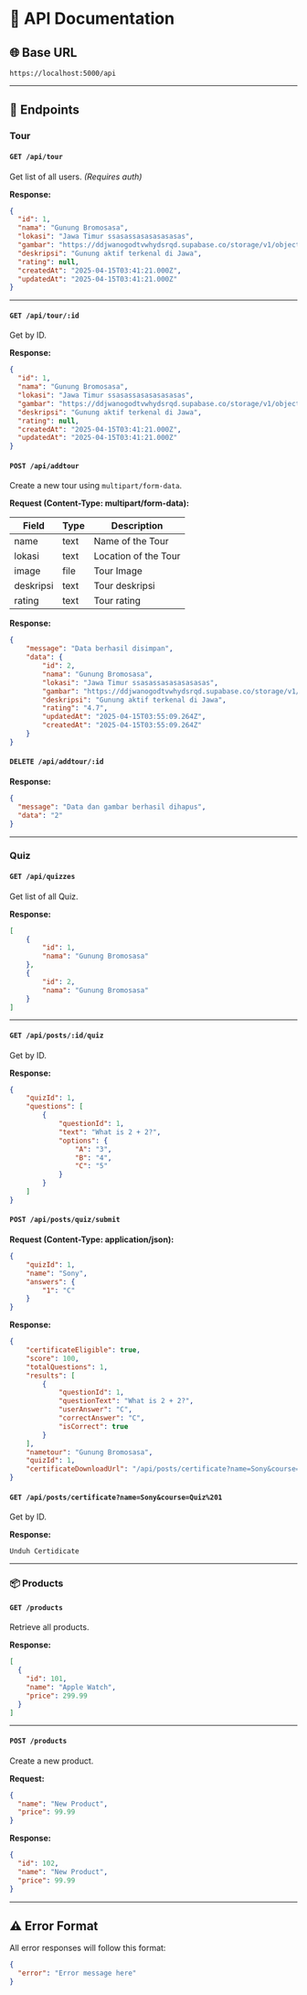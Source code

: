 # 📘 API Documentation

## 🌐 Base URL

```
https://localhost:5000/api
```

---

## 📄 Endpoints

### Tour

#### `GET /api/tour`

Get list of all users. *(Requires auth)*

**Response:**

```json
{
  "id": 1,
  "nama": "Gunung Bromosasa",
  "lokasi": "Jawa Timur ssasassasasasasasas",
  "gambar": "https://ddjwanogodtvwhydsrqd.supabase.co/storage/v1/object/public/bucketwisata/wisata/20bssc81aa-bbd7-4101-bb17-e522f0b1c0ba.png",
  "deskripsi": "Gunung aktif terkenal di Jawa",
  "rating": null,
  "createdAt": "2025-04-15T03:41:21.000Z",
  "updatedAt": "2025-04-15T03:41:21.000Z"
}
```

---

#### `GET /api/tour/:id`

Get by ID.

**Response:**

```json
{
  "id": 1,
  "nama": "Gunung Bromosasa",
  "lokasi": "Jawa Timur ssasassasasasasasas",
  "gambar": "https://ddjwanogodtvwhydsrqd.supabase.co/storage/v1/object/public/bucketwisata/wisata/20asabc81aa-bbd7-4101-bb17-e522f0b1c0ba.png",
  "deskripsi": "Gunung aktif terkenal di Jawa",
  "rating": null,
  "createdAt": "2025-04-15T03:41:21.000Z",
  "updatedAt": "2025-04-15T03:41:21.000Z"
}
```

#### `POST /api/addtour`

Create a new tour using `multipart/form-data`.

**Request (Content-Type: multipart/form-data):**

| Field     | Type   | Description          |
|-----------|--------|----------------------|
| name      | text   | Name of the Tour     |
| lokasi    | text   | Location of the Tour |
| image     | file   | Tour Image           |
| deskripsi | text   | Tour deskripsi       |
| rating    | text   | Tour rating          |

**Response:**

```json
{
    "message": "Data berhasil disimpan",
    "data": {
        "id": 2,
        "nama": "Gunung Bromosasa",
        "lokasi": "Jawa Timur ssasassasasasasasas",
        "gambar": "https://ddjwanogodtvwhydsrqd.supabase.co/storage/v1/object/public/bucketwisata/wisata/45874de1-41bd-4f2e-a73e-2a2445ef2ddd.png",
        "deskripsi": "Gunung aktif terkenal di Jawa",
        "rating": "4.7",
        "updatedAt": "2025-04-15T03:55:09.264Z",
        "createdAt": "2025-04-15T03:55:09.264Z"
    }
}
```

#### `DELETE /api/addtour/:id`

**Response:**

```json
{
  "message": "Data dan gambar berhasil dihapus",
  "data": "2"
}
```

---

### Quiz

#### `GET /api/quizzes`

Get list of all Quiz.

**Response:**

```json
[
    {
        "id": 1,
        "nama": "Gunung Bromosasa"
    },
    {
        "id": 2,
        "nama": "Gunung Bromosasa"
    }
]
```

---

#### `GET /api/posts/:id/quiz`

Get by ID.

**Response:**

```json
{
    "quizId": 1,
    "questions": [
        {
            "questionId": 1,
            "text": "What is 2 + 2?",
            "options": {
                "A": "3",
                "B": "4",
                "C": "5"
            }
        }
    ]
}
```

#### `POST /api/posts/quiz/submit`

**Request (Content-Type: application/json):**

```json 
{
    "quizId": 1,
    "name": "Sony",
    "answers": {
        "1": "C"
    }
}
```

**Response:**

```json
{
    "certificateEligible": true,
    "score": 100,
    "totalQuestions": 1,
    "results": [
        {
            "questionId": 1,
            "questionText": "What is 2 + 2?",
            "userAnswer": "C",
            "correctAnswer": "C",
            "isCorrect": true
        }
    ],
    "nametour": "Gunung Bromosasa",
    "quizId": 1,
    "certificateDownloadUrl": "/api/posts/certificate?name=Sony&course=Gunung%20Bromosasa"
}
```

#### `GET /api/posts/certificate?name=Sony&course=Quiz%201`

Get by ID.

**Response:**

```
Unduh Certidicate
```






















---

### 📦 Products

#### `GET /products`

Retrieve all products.

**Response:**

```json
[
  {
    "id": 101,
    "name": "Apple Watch",
    "price": 299.99
  }
]
```

---

#### `POST /products`

Create a new product.

**Request:**

```json
{
  "name": "New Product",
  "price": 99.99
}
```

**Response:**

```json
{
  "id": 102,
  "name": "New Product",
  "price": 99.99
}
```

---

## ⚠️ Error Format

All error responses will follow this format:

```json
{
  "error": "Error message here"
}
```
